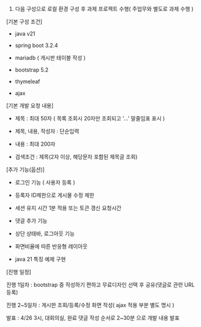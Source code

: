 1. 다음 구성으로 로컬 환경 구성 후 과제 프로젝트 수행( 주업무와 별도로 과제 수행 )

[기본 구성 조건]

  - java v21
  - spring boot 3.2.4

  - mariadb ( 게시판 테이블 작성 )

  - bootstrap 5.2

  - thymeleaf 

  - ajax 

 

[기본 개발 요청 내용] 

- 제목 : 최대 50자 ( 목록 조회시 20자만 조회되고 '...' 말줄임표 표시 )

- 제목, 내용, 작성자 : 단순입력

- 내용 : 최대 200자 

- 검색조건 : 제목(2자 이상, 해당문자 포함된 제목글 조회)

 

[추가 기능(옵션)]

- 로그인 기능 ( 사용자 등록 )

- 등록자 ID제한으로 게시물 수정 제한

- 세션 유지 시간 1분 적용 또는 토큰 갱신 요청시간 

- 댓글 추가 기능

- 상단 상태바, 로그아웃 기능

- 화면비율에 따른 반응형 레이아웃

- java 21 특징 예제 구현

 

[진행 일정]

진행 1일차 :  bootstrap 중 작성하기 편하고 무료디자인 선택 후 공유(댓글로 관련 URL 등록)

진행 2~5일차 : 게시판 조회/등록/수정 화면 작성( ajax 적용 부분 별도 명시 )

발표 : 4/26 3시, 대회의실, 완료 댓글 작성 순서로 2~30분 으로 개발 내용 발표
